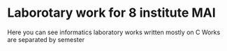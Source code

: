 # Laborotary work for 8 institute MAI

Here you can see informatics laboratory works written mostly on C
Works are separated by semester